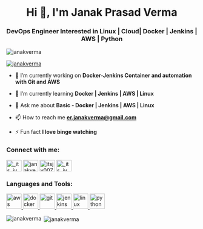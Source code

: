 <h1 align="center">Hi 👋, I'm Janak Prasad Verma</h1>
<h3 align="center">DevOps Engineer Interested in Linux | Cloud| Docker | Jenkins | AWS | Python</h3>

<p align="left"> <img src="https://komarev.com/ghpvc/?username=itsjv&label=Profile%20views&color=0e75b6&style=flat" alt="janakverma" /> </p>

<p align="left"> <a href="https://twitter.com/_its_jv" target="blank"><img src="https://img.shields.io/twitter/follow/_its_jv?logo=twitter&style=for-the-badge" alt="janakverma" /></a> </p>

- 🔭 I’m currently working on **Docker-Jenkins Container and automation with Git and AWS**

- 🌱 I’m currently learning **Docker | Jenkins | AWS | Linux**

- 💬 Ask me about **Basic - Docker | Jenkins | AWS | Linux**

- 📫 How to reach me **er.janakverma@gmail.com**

- ⚡ Fun fact **I love binge watching**

<h3 align="left">Connect with me:</h3>
<p align="left">
<a href="https://twitter.com/_its_jv" target="blank"><img align="center" src="https://cdn.jsdelivr.net/npm/simple-icons@3.0.1/icons/twitter.svg" alt="_its_jv" height="30" width="40" /></a>
<a href="https://linkedin.com/in/janakverma/" target="blank"><img align="center" src="https://cdn.jsdelivr.net/npm/simple-icons@3.0.1/icons/linkedin.svg" alt="janakverma/" height="30" width="40" /></a>
<a href="https://fb.com/itsjv007/" target="blank"><img align="center" src="https://cdn.jsdelivr.net/npm/simple-icons@3.0.1/icons/facebook.svg" alt="itsjv007/" height="30" width="40" /></a>
<a href="https://instagram.com/_its_jv" target="blank"><img align="center" src="https://cdn.jsdelivr.net/npm/simple-icons@3.0.1/icons/instagram.svg" alt="_its_jv" height="30" width="40" /></a>
</p>

<h3 align="left">Languages and Tools:</h3>
<p align="left"> <a href="https://aws.amazon.com" target="_blank"> <img src="https://devicons.github.io/devicon/devicon.git/icons/amazonwebservices/amazonwebservices-original-wordmark.svg" alt="aws" width="40" height="40"/> </a> <a href="https://www.docker.com/" target="_blank"> <img src="https://devicons.github.io/devicon/devicon.git/icons/docker/docker-original-wordmark.svg" alt="docker" width="40" height="40"/> </a> <a href="https://git-scm.com/" target="_blank"> <img src="https://www.vectorlogo.zone/logos/git-scm/git-scm-icon.svg" alt="git" width="40" height="40"/> </a> <a href="https://www.jenkins.io" target="_blank"> <img src="https://www.vectorlogo.zone/logos/jenkins/jenkins-icon.svg" alt="jenkins" width="40" height="40"/> </a> <a href="https://www.linux.org/" target="_blank"> <img src="https://devicons.github.io/devicon/devicon.git/icons/linux/linux-original.svg" alt="linux" width="40" height="40"/> </a> <a href="https://www.python.org" target="_blank"> <img src="https://devicons.github.io/devicon/devicon.git/icons/python/python-original.svg" alt="python" width="40" height="40"/> </a> </p>

<p><img align="left" src="https://github-readme-stats.vercel.app/api/top-langs?username=itsjv&show_icons=true&locale=en&layout=compact" alt="janakverma" /></p>

<p>&nbsp;<img align="center" src="https://github-readme-stats.vercel.app/api?username=itsjv&show_icons=true&locale=en" alt="janakverma" /></p>


